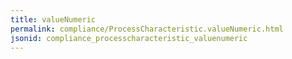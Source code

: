```yaml
---
title: valueNumeric
permalink: compliance/ProcessCharacteristic.valueNumeric.html
jsonid: compliance_processcharacteristic_valuenumeric
---
```

